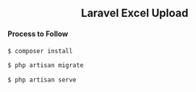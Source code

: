 <h2 align="center">Laravel Excel Upload</h2>

#### Process to Follow
```sh
$ composer install
```
```sh
$ php artisan migrate
```
```sh
$ php artisan serve
```